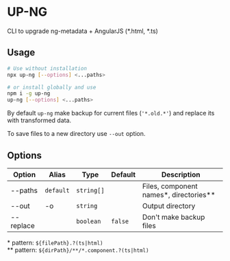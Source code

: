 # UP-NG

CLI to upgrade ng-metadata + AngularJS (*.html, *.ts)

## Usage

```bash
# Use without installation
npx up-ng [--options] <...paths>

# or install globally and use
npm i -g up-ng
up-ng [--options] <...paths>
```

By default `up-ng` make backup for current files (`'*.old.*'`) and replace its with transformed data.

To save files to a new directory use `--out` option.

## Options

| Option    | Alias     | Type       | Default | Description                               |
| --------- | --------- | ---------- | ------- | ----------------------------------------- |
| --paths   | `default` | `string[]` |         | Files, component names\*, directories\*\* |
| --out     | -o        | `string`   |         | Output directory                          |
| --replace |           | `boolean`  | `false` | Don't make backup files                   |

\* pattern: `${filePath}.?(ts|html)`  
\** pattern: `${dirPath}/**/*.component.?(ts|html)`